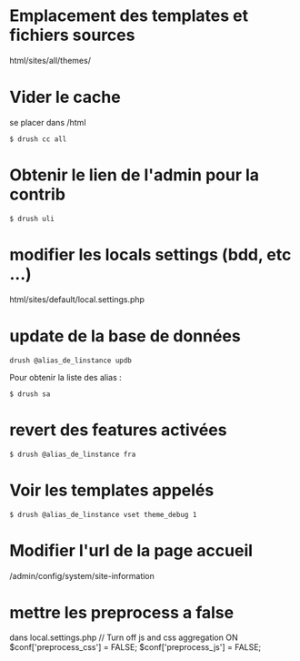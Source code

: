 Emplacement des templates et fichiers sources
==
html/sites/all/themes/


Vider le cache
==
se placer dans /html

<code>$ drush cc all</code>

Obtenir le lien de l'admin pour la contrib
==
<code>$ drush uli</code>


modifier les locals settings (bdd, etc ...)
==
html/sites/default/local.settings.php

update de la base de données
==
<code>drush @alias_de_linstance updb</code>

Pour obtenir la liste des alias :

<code>$ drush sa</code>


revert des features activées
==
<code>$ drush @alias_de_linstance fra</code>

Voir les templates appelés
==
<code>$ drush @alias_de_linstance vset theme_debug 1</code>

Modifier l'url de la page accueil
==
/admin/config/system/site-information

mettre les preprocess a false
==
dans local.settings.php
// Turn off js and css aggregation ON
$conf['preprocess_css'] = FALSE;
$conf['preprocess_js'] = FALSE;

